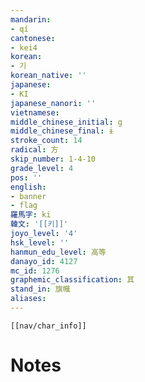 ```yaml
---
mandarin:
- qí
cantonese:
- kei4
korean:
- 기
korean_native: ''
japanese:
- KI
japanese_nanori: ''
vietnamese:
middle_chinese_initial: g
middle_chinese_final: ɨ
stroke_count: 14
radical: 方
skip_number: 1-4-10
grade_level: 4
pos: ''
english:
- banner
- flag
羅馬字: ki
韓文: '[[키]]'
joyo_level: '4'
hsk_level: ''
hanmun_edu_level: 高等
danayo_id: 4127
mc_id: 1276
graphemic_classification: 其
stand_in: 旗幟
aliases:
---
```

```meta-bind-embed
[[nav/char_info]]
```

# Notes
